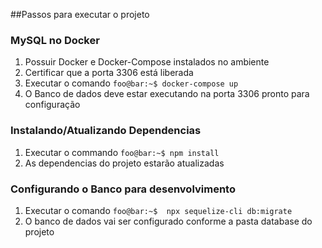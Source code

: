 ##Passos para executar o projeto

### MySQL no Docker

1. Possuir Docker e Docker-Compose instalados no ambiente
2. Certificar que a porta 3306 está liberada
3. Executar o comando ```
                      foo@bar:~$ docker-compose up
                      ```
4. O Banco de dados deve estar executando na porta 3306 pronto para configuração

### Instalando/Atualizando Dependencias

1. Executar o commando ```
                        foo@bar:~$ npm install
                        ```
2. As dependencias do projeto estarão atualizadas

### Configurando o Banco para desenvolvimento

1. Executar o comando ```
                       foo@bar:~$  npx sequelize-cli db:migrate
                      ```
2. O banco de dados vai ser configurado conforme a pasta database do projeto

